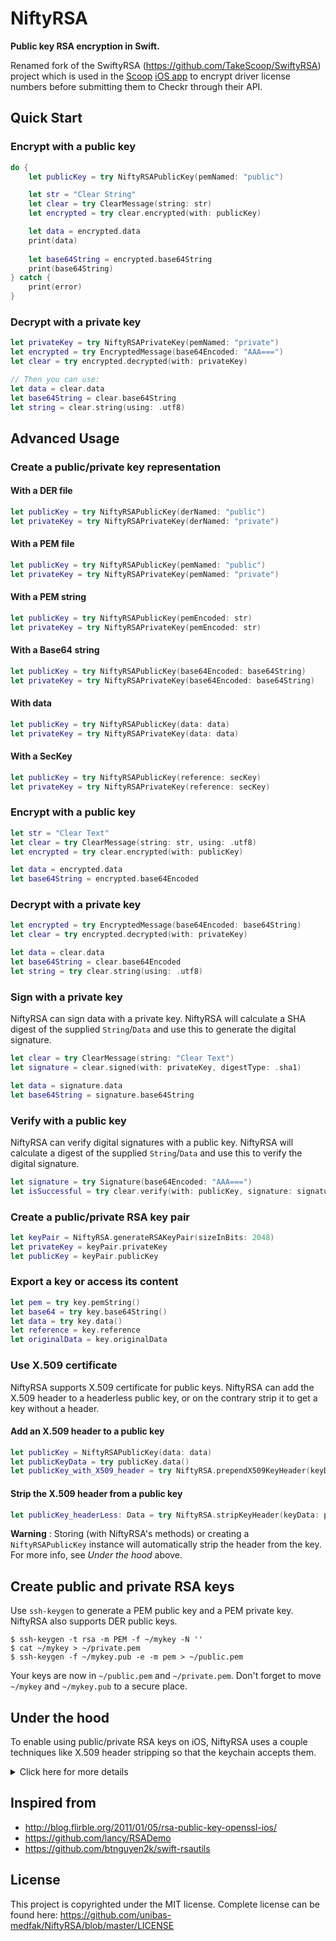 NiftyRSA
=========

**Public key RSA encryption in Swift.**

Renamed fork of the SwiftyRSA (https://github.com/TakeScoop/SwiftyRSA) project which is used in the [Scoop](https://www.takescoop.com/) [iOS app](https://itunes.apple.com/us/app/scoop-easy-custom-carpooling/id997978145?mt=8) to encrypt driver license numbers before submitting them to Checkr through their API.

Quick Start
-----------

### Encrypt with a public key

```swift
do {
    let publicKey = try NiftyRSAPublicKey(pemNamed: "public")

    let str = "Clear String"
    let clear = try ClearMessage(string: str)
    let encrypted = try clear.encrypted(with: publicKey)

    let data = encrypted.data
    print(data)
    
    let base64String = encrypted.base64String
    print(base64String)
} catch {
    print(error)
}
```

### Decrypt with a private key

```swift
let privateKey = try NiftyRSAPrivateKey(pemNamed: "private")
let encrypted = try EncryptedMessage(base64Encoded: "AAA===")
let clear = try encrypted.decrypted(with: privateKey)

// Then you can use:
let data = clear.data
let base64String = clear.base64String
let string = clear.string(using: .utf8)
```


Advanced Usage
--------------

### Create a public/private key representation

#### With a DER file

```swift
let publicKey = try NiftyRSAPublicKey(derNamed: "public")
let privateKey = try NiftyRSAPrivateKey(derNamed: "private")
```

#### With a PEM file

```swift
let publicKey = try NiftyRSAPublicKey(pemNamed: "public")
let privateKey = try NiftyRSAPrivateKey(pemNamed: "private")
```

#### With a PEM string

```swift
let publicKey = try NiftyRSAPublicKey(pemEncoded: str)
let privateKey = try NiftyRSAPrivateKey(pemEncoded: str)
```

#### With a Base64 string

```swift
let publicKey = try NiftyRSAPublicKey(base64Encoded: base64String)
let privateKey = try NiftyRSAPrivateKey(base64Encoded: base64String)
```

#### With data

```swift
let publicKey = try NiftyRSAPublicKey(data: data)
let privateKey = try NiftyRSAPrivateKey(data: data)
```

#### With a SecKey

```swift
let publicKey = try NiftyRSAPublicKey(reference: secKey)
let privateKey = try NiftyRSAPrivateKey(reference: secKey)
```

### Encrypt with a public key

```swift
let str = "Clear Text"
let clear = try ClearMessage(string: str, using: .utf8)
let encrypted = try clear.encrypted(with: publicKey)

let data = encrypted.data
let base64String = encrypted.base64Encoded
```

### Decrypt with a private key

```swift
let encrypted = try EncryptedMessage(base64Encoded: base64String)
let clear = try encrypted.decrypted(with: privateKey)

let data = clear.data
let base64String = clear.base64Encoded
let string = try clear.string(using: .utf8)
```

### Sign with a private key

NiftyRSA can sign data with a private key. NiftyRSA will calculate a SHA digest of the supplied `String`/`Data` and use this to generate the digital signature.

```swift
let clear = try ClearMessage(string: "Clear Text")
let signature = clear.signed(with: privateKey, digestType: .sha1)

let data = signature.data
let base64String = signature.base64String
```

### Verify with a public key

NiftyRSA can verify digital signatures with a public key. NiftyRSA will calculate a digest of the supplied `String`/`Data` and use this to verify the digital signature.

```swift
let signature = try Signature(base64Encoded: "AAA===")
let isSuccessful = try clear.verify(with: publicKey, signature: signature, digestType: .sha1)
```

### Create a public/private RSA key pair

```swift
let keyPair = NiftyRSA.generateRSAKeyPair(sizeInBits: 2048)
let privateKey = keyPair.privateKey
let publicKey = keyPair.publicKey
```

### Export a key or access its content

```swift
let pem = try key.pemString()
let base64 = try key.base64String()
let data = try key.data()
let reference = key.reference
let originalData = key.originalData
```

### Use X.509 certificate 
NiftyRSA supports X.509 certificate for public keys. NiftyRSA can add the X.509 header to a headerless public key, or on the contrary  strip it to get a key without a header.
#### Add an X.509 header to a public key 
```swift
let publicKey = NiftyRSAPublicKey(data: data)
let publicKeyData = try publicKey.data()
let publicKey_with_X509_header = try NiftyRSA.prependX509KeyHeader(keyData: publicKeyData)
```
#### Strip the X.509 header from a public key 
```swift
let publicKey_headerLess: Data = try NiftyRSA.stripKeyHeader(keyData: publicKey_with_X509_header)
```

**Warning** : Storing (with NiftyRSA's methods) or creating a ```NiftyRSAPublicKey``` instance will automatically strip the header from the key. For more info, see *Under the hood* above.

Create public and private RSA keys
----------------------------------

Use `ssh-keygen` to generate a PEM public key and a PEM private key. NiftyRSA also supports DER public keys.

```
$ ssh-keygen -t rsa -m PEM -f ~/mykey -N ''
$ cat ~/mykey > ~/private.pem
$ ssh-keygen -f ~/mykey.pub -e -m pem > ~/public.pem
```

Your keys are now in `~/public.pem` and `~/private.pem`. Don't forget to move `~/mykey` and `~/mykey.pub` to a secure place.

Under the hood
--------------

To enable using public/private RSA keys on iOS, NiftyRSA uses a couple techniques like X.509 header stripping so that the keychain accepts them.

<details>
	<summary>Click here for more details</summary>

When encrypting using a public key:

 - If the key is in PEM format, get rid of its meta data and convert it to Data
 - Strip the public key X.509 header, otherwise the keychain won't accept it
 - Add the public key to the keychain, with a random tag
 - Get a reference on the key using the key tag
 - Use `SecKeyEncrypt` to encrypt a `ClearMessage` using the key reference and the message data.
 - Store the resulting encrypted data to an `EncryptedMessage`
 - When the key gets deallocated, delete the public key from the keychain using its tag

When decrypting using a private key:

 - Get rid of PEM meta data and convert to Data
 - Add the private key to the app keychain, with a random tag
 - Get a reference on the key using the key tag
 - Use `SecKeyDecrypt` to decrypt an `EncryptedMessage` using the key reference and the encrypted message data
 - Store the resulting decrypted data to a `ClearMessage`
 - Delete private key from keychain using tag
</details>

Inspired from
-------------

 - <http://blog.flirble.org/2011/01/05/rsa-public-key-openssl-ios/>
 - <https://github.com/lancy/RSADemo>
 - <https://github.com/btnguyen2k/swift-rsautils>

License
-------

This project is copyrighted under the MIT license. Complete license can be found here: <https://github.com/unibas-medfak/NiftyRSA/blob/master/LICENSE>
